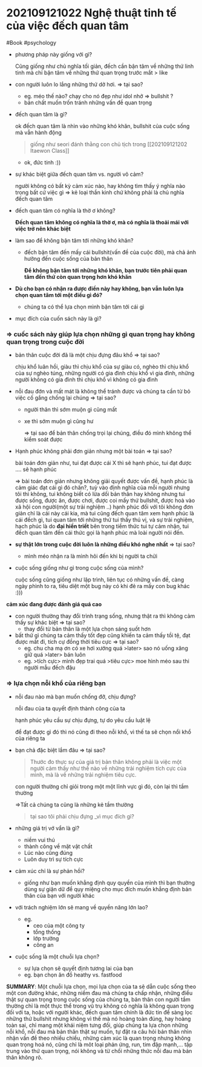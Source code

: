 # 202109121022 Nghệ thuật tinh tế của việc đếch quan tâm

#Book #psychology

- phương pháp này giống với gì?

    Cũng giống như chủ nghĩa tối giản, đếch cần bận tâm về những thứ linh tinh mà chỉ bận tâm về những thứ quan trọng trước mắt > like

- con người luôn lo lắng những thứ dở hơi. ⇒ tại sao?
  - eg. méo thế nào? chạy cho nó đẹp như idol nhở ⇒ bullshit ?
  - bản chất muốn trốn tránh những vấn đề quan trọng
- đếch quan tâm là gì?

    ok đếch quan tâm là nhìn vào những khó khăn, bullshit của cuộc sống mà vẫn hành động

    > giống như seori đánh thằng con chủ tịch trong [[202109121202 Itaewon Class]]

  - ok, đức tinh :))
- sự khác biệt giữa đếch quan tâm vs. người vô cảm?

    người không có bất kỳ cảm xúc nào, hay không tìm thấy ý nghĩa nào trong bất cứ việc gì ⇒ kẻ loại thần kinh chứ không phải là chủ nghĩa đếch quan tâm

- đếch quan tâm có nghĩa là thờ ơ không?

    **Đếch quan tâm không có nghĩa là thờ ơ, mà có nghĩa là thoải mái với việc trở nên khác biệt**

- làm sao để không bận tâm tới  những khó khăn?
  - đếch bận tâm đến mấy cái bullshit(vấn đề của cuộc đời), mà chả ảnh hưởng đến cuộc sống của bản thân

    **Để không bận tâm tới những khó khăn, bạn trước tiên phải quan tâm đến thứ còn quan trọng hơn khó khăn**

- **Dù cho bạn có nhận ra được điền này hay không, bạn vẫn luôn lựa chọn quan tâm tới một điều gì đó?**
  - chúng ta có thể lựa chọn mình bận tâm tới cái gì
- mục đích của cuốn sách này là gì?

### ⇒ cuốc sách này giúp lựa chọn những gì quan trọng hay không quan trọng trong cuộc đời

- bản thân cuộc đời đã là một chịu đựng đâu khổ ⇒ tại sao?

    chịu khổ luân hồi, giàu thì chịu khổ của sự giàu có, nghèo thì chịu khổ của sự nghèo túng, những người có gia đình chịu khổ vì gia đình, những người không có gia đình thì  chịu khổ vì không có gia đình

- nỗi đau đớn và mất mát là không thể tránh được và chúng ta cần từ bỏ việc cố gắng chống lại chúng ⇒ tại sao?
  - người thân thì sớm muộn gì cũng mất
  - xe thì sớm muộn gì cũng hư

    ⇒ tại sao để bản thân chống trọi lại chúng, điều đó mình không thể kiểm soát được

- Hạnh phúc không phải đơn giản nhưng một bài toán ⇒ tại sao?

    bài toán đơn giản như, tui đạt được cái X thì sẽ hạnh phúc, tui đạt được .... sẽ hạnh phúc

    ⇒ bài toán đơn giản nhưng không giải quyết được vấn đề, hạnh phúc là cảm giác đạt cái gì đó chăn?, tuỳ vào định nghĩa của mỗi người nhưng tôi thì không, tui không biết có lừa dối bản thân hay không nhưng tui được sống, được ăn, được chơi, được coi mấy thứ bullshit, được hoà vào xã hội con người(một sự trải nghiệm ..) hạnh phúc đối với tôi không đơn giản chỉ là cái này cái kia, mà tui cũng đếch quan tâm xem hạnh phúc là cái đếch gì, tui quan tâm tới những thứ tui thấy thú vị, và sự trải nghiệm, hạch  phúc là do **đại hiền triết** bên trong tiềm thức tui tự cảm nhận, tui đếch quan tâm đến cái thức gọi là hạnh phúc mà loài người nói đến.

- **sự thật lớn trong cuộc đời luôn là những điều khó nghe nhất**  ⇒ tại sao?
  - mình méo nhận ra là mình hôi đến khi bị người ta chửi
- cuộc sống giống như gì trong cuộc sống của mình?

    cuộc sống cũng giống như lập trình, liên tục có những vấn đề, càng ngày phình to ra, tiêu diệt một bug này có  khi đẻ ra mấy con bug khác :)))

**cảm xúc đang được đánh giá quá cao**

- con người thường thay đổi trình trạng sống, nhưng thật ra thì không cảm thấy sự khác biệt ⇒ tại sao?
  - thay đổi từ bản thân là một lựa chọn sáng suốt hơn
- bất thứ gì chúng ta cảm thấy tốt đẹp cũng khiến ta cảm thấy tồi tệ, đạt được mất đi, tích cự đồng thời tiêu cực ⇒ tại sao?
  - eg. chu cha mạ ơn có xe hơi xướng quá >later> sao nó uống xăng giữ quá >later> bán luôn
  - eg. >tích cực> mình đẹp trai quá >tiêu cực> moe hình méo sau thi người mẫu đếch đậu

### ⇒ lựa chọn nỗi khổ của riêng bạn

- nỗi đau nào mà bạn muốn chống đỡ, chịu đựng?

    nỗi đau của ta quyết định thành công của ta

    hạnh phúc yêu cầu sự chịu đựng, tự do yêu cầu luật lệ

    để đạt được gì đó thì nó cũng đi theo nỗi khổ, vì thế ta sẽ chọn nổi khổ của riêng ta

- bạn chả đặc biệt lắm đâu ⇒ tại sao?

    > Thước đo thực sự của giá trị bản thân không phải là việc một người
    cảm thấy như thế nào về những trải nghiệm tích cực của mình, mà là
    về những trải nghiệm tiêu cực.

    con người thường chỉ giỏi trong một một lĩnh vực gì đó, còn lại thì tầm thường

    ⇒Tất cả chúng ta cũng là những kẻ tầm thường

    > tại sao tôi phải chịu đựng _vì mục đích gì?

- những giá trị vớ vẩn là gì?
  - niềm vui thú
  - thành công về mặt vật chất
  - Lúc nào cũng đúng
  - Luôn duy trì sự tích cực
- cảm xúc chỉ là sự phản hồi?
  - giống như bạn muốn khẳng định quy quyền của mình thì bạn thường dùng
  sự giận dữ để qụy miệng cho mục đích muốn khẳng định bản thân của bạn với người khác
- với trách nghiệm lớn sẽ mang về quyền năng lớn lao?
  - eg.
    - ceo của một công ty
    - tổng thống
    - lớp trưởng
    - công an
- cuộc sống là một chuỗi lựa chọn?
  - sự lựa chọn sẽ quyết định tương lai của bạn
  - eg. bạn chọn ăn đồ heathy vs. fastfood

**SUMMARY**: Một chuỗi lựa chọn, mọi lựa chọn của ta sẽ dẫn cuộc sống theo một con đường khác, những niềm đau mà chúng ta chấp nhận, những điều thật sự quan trọng trong cuộc sống của chúng ta, bản thân con người tầm thường chỉ là một thực thể trong vũ trụ không có nghĩa là không quan trọng đối với ta, hoặc với người khác, đếch quan tâm chính là đức tin để sàng lọc những thứ bullshit nhưng không vì thế mà nó hoàng toàn đúng, hay hoàng toàn sai, chỉ mang một khái niệm tưng đối, giúp chúng ta lựa chọn những nỗi khổ, nỗi đau mà bản thân thật sự muốn, tự đặt ra câu hỏi bản thân nhìn nhận vấn đề theo nhiều chiều, những cảm xúc là quan trọng nhưng không quan trọng hoá nó, cũng chỉ là môt loại phản ứng, run, tim đập mạnh,... tập trung vào thứ quan trọng, nói không và từ chối những thức nỗi đau mà bản thân không rõ.

